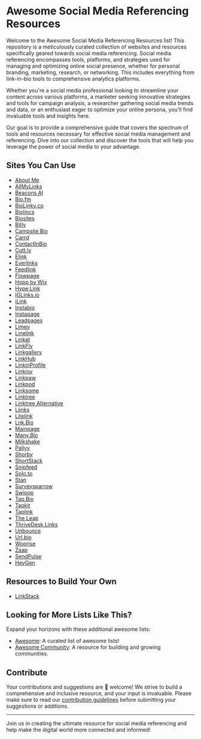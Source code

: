 # Awesome Social Media Referencing Resources

Welcome to the Awesome Social Media Referencing Resources list! This repository is a meticulously curated collection of websites and resources specifically geared towards social media referencing. Social media referencing encompasses tools, platforms, and strategies used for managing and optimizing online social presence, whether for personal branding, marketing, research, or networking. This includes everything from link-in-bio tools to comprehensive analytics platforms.

Whether you're a social media professional looking to streamline your content across various platforms, a marketer seeking innovative strategies and tools for campaign analysis, a researcher gathering social media trends and data, or an enthusiast eager to optimize your online persona, you'll find invaluable tools and insights here.

Our goal is to provide a comprehensive guide that covers the spectrum of tools and resources necessary for effective social media management and referencing. Dive into our collection and discover the tools that will help you leverage the power of social media to your advantage.

## Sites You Can Use

- [About Me](https://about.me)
- [AllMyLinks](https://allmylinks.com/)
- [Beacons AI](https://beacons.ai/fitehal)
- [Bio.fm](https://bio.fm/)
- [BioLinky.co](https://biolinky.co/)
- [Biolincs](https://biolinc.me/)
- [Biosites](https://biosites.com/)
- [Bitly](https://bitly.com/)
- [Campsite Bio](https://app.campsite.bio/create-account)
- [Carrd](https://carrd.co/build)
- [ContactInBio](https://www.contactinbio.com/)
- [Cutt.ly](https://cutt.ly/)
- [Elink](https://elink.io/)
- [Everlinks](https://everlink.tools/)
- [Feedlink](https://feed.link/)
- [Flowpage](https://www.flowcode.com/page)
- [Hopp by Wix](https://www.hopp.co/)
- [Hype Link](https://hyp.link/)
- [IGLinks.io](https://www.iglinks.io/)
- [iLink](https://il.ink/)
- [Instabio](https://instabio.cc/en)
- [Instapage](https://instapage.com/)
- [Leadpages](https://www.leadpages.com/)
- [Limey](https://limey.io/)
- [Linelink](https://linelink.me/)
- [Linkat](https://linkat.bio/)
- [LinkFly](https://linkfly.to)
- [Linkgallery](https://rebrandly.com/linkgallery)
- [LinkHub](https://linkhub.online/)
- [LinkinProfile](https://linkinprofile.com/)
- [Linkjoy](https://linkjoy.io/)
- [Linkpaw](https://linkpaw.com/)
- [Linkpod](https://linkpod.co/)
- [Linksome](https://linksome.me/s/)
- [Linktree](https://linktr.ee/)
- [Linktree Alternative](https://linktreealternative.com/)
- [Liinks](https://www.liinks.co/)
- [Litelink](https://litelink.at/)
- [Lnk.Bio](https://lnk.bio/signup)
- [Mainpage](https://mainpage.me/)
- [Many.Bio](https://many.bio/)
- [Milkshake](https://milkshake.app/)
- [Pallyy](https://pallyy.com/)
- [Shorby](https://dash.shor.by/smartpage)
- [ShortStack](https://www.shortstack.com/)
- [Snipfeed](https://snipfeed.co/)
- [Solo.to](https://solo.to/)
- [Stan](https://www.stan.com.au/)
- [Surveysparrow](https://surveysparrow.com/)
- [Swipop](https://www.toolbase.io/swipop)
- [Tap.Bio](https://tap.bio/)
- [Tapkit](https://tapkit.com/)
- [Taplink](https://taplink.at)
- [The Leap](https://www.theleap.co/)
- [ThriveDesk Links](https://www.thrivedesk.com/)
- [Unbounce](https://unbounce.com/)
- [Url.bio](https://url.bio/)
- [Woorise](https://woorise.com/templates)
- [Zaap](https://www.zaap.ai/)
- [SendPulse](https://sendpulse.com/)
- [HeyGen](https://www.heygen.com/)

## Resources to Build Your Own
- [LinkStack](https://github.com/LinkStackOrg/LinkStack)

## Looking for More Lists Like This?

Expand your horizons with these additional awesome lists:

- [Awesome](https://github.com/sindresorhus/awesome): A curated list of awesome lists!
- [Awesome Community](https://github.com/peterkokot/awesome-community): A resource for building and growing communities.

## Contribute

Your contributions and suggestions are 💖 welcome! We strive to build a comprehensive and inclusive resource, and your input is invaluable. Please make sure to read our [contribution guidelines](https://github.com/deshabhishek007/awesome-social-media-referencing-resources/blob/main/CONTRIBUTING.md) before submitting your suggestions or additions.

---

Join us in creating the ultimate resource for social media referencing and help make the digital world more connected and informed!
